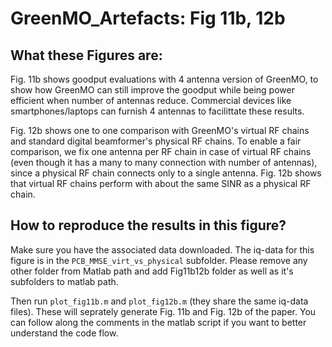 # GreenMO_Artefacts: Fig 11b, 12b

## What these Figures are:

Fig. 11b shows goodput evaluations with 4 antenna version of GreenMO, to show how GreenMO can still improve the goodput while being power efficient when number of antennas reduce. Commercial devices like smartphones/laptops can furnish 4 antennas to facilittate these results.

Fig. 12b shows one to one comparison with GreenMO's virtual RF chains and standard digital beamformer's physical RF chains. To enable a fair comparison, we fix one antenna per RF chain in case of virtual RF chains (even though it has a many to many connection with number of antennas), since a physical RF chain connects only to a single antenna. Fig. 12b shows that virtual RF chains perform with about the same SINR as a physical RF chain.

## How to reproduce the results in this figure?
Make sure you have the associated data downloaded. The iq-data for this figure is in the `PCB_MMSE_virt_vs_physical` subfolder. Please remove any other folder from Matlab path and add Fig11b12b folder as well as it's subfolders to matlab path. 

Then run `plot_fig11b.m` and `plot_fig12b.m` (they share the same iq-data files). These will seprately generate Fig. 11b and Fig. 12b of the paper. You can follow along the comments in the matlab script if you want to better understand the code flow.